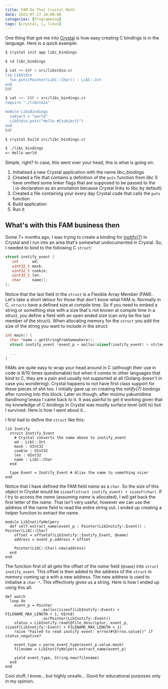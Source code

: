 ```yaml
---
title: FAM On That Crystal Meth
date: 2023-07-27 18:00:00
categories: [Programming]
tags: [crystal, c, linux]
---
```


One thing that got me into [Crystal](https://crystal-lang.org/) is how easy creating C
bindings is in the language. Here is a quick example:

```sh
$ crystal init app libc_bindings

$ cd libc_bindings

$ cat <<-EOF > src/libstdio.cr
lib LibStdio
  fun puts(Pointer(LibC::Char)) : LibC::Int
end
EOF

$ cat <<- EOF > src/libc_bindings.cr
require "./libstdio"

module LibcBindings
  subject = "world"
  LibStdio.puts("Hello #{subject}")
end
EOF

$ crystal build src/libc_bindings.cr

$ ./libc_bindings
=> Hello world
```

Simple, right? In case, this went over your head, this is what is going on:

1. Initialised a new Crystal application with the name *libc_bindings*
2. Created a file that contains a definition of the `puts` function from *libc*
(I have omitted some linker flags that are supposed to be passed to the `lib`
declaration as an annotation because Crystal links to libc by default)
3. Created a file containing your every day Crystal code that calls the `puts` function
4. Build application
5. Run it

## What's with this FAM business then

Some 7+ months ago, I was trying to create a binding for
[inotify(7)](https://www.man7.org/linux/man-pages/man7/inotify.7.html) in Crystal and
I run into an area that's somewhat undocumented in Crystal. So, I needed to bind to the
following C `struct`:

```c
struct inotify_event {
   int      wd;
   uint32_t mask;
   uint32_t cookie;
   uint32_t len;
   char     name[];
};
```

Notice that the last field in the `struct` is a Flexible Array Member (FAM). Let's take
a short detour for those that don't know what FAM is. Normally in C, `structs` have
a defined size at compile time. So if you need to embed a string or something else with
a size that's not known at compile time in a struct, you define a field with an open
ended size (can only be the last member of the struct). When allocating memory for the
`struct` you add the size of the string you want to include in the struct:

```c
int main() {
  char *name = getStringFromSomewhere();
  struct inotify_event *event_p = malloc(sizeof(inotify_event) + strlen(name) + 1); // Don't forget the \0

  ...
}
```

FAMs are quite easy to wrap your head around in C (although their use in code is 9/10
times questionable) but when it comes to other languages that bind to C, they are a pain
and usually not supported at all (Golang doesn't in case you wondering). Crystal happens
to not have first class support for these pieces of shit too. I initially gave up on
creating the *notify(7)* bindings after running into this block. Later on though, after
mizimu yakumidima itandinong'oneza I came back to it. It was painful to get it working
given that my knowledge of C bindings in Crystal was mostly surface level (still is) but
I survived. Here is how I went about it...

I first had to define the `struct` like this:

```crystal
lib Inotify
  struct Inotify_Event
    # Crystal converts the name above to inotify_event
    wd : LibC::Int
    mask : UInt32
    cookie : UInt32
    len : UInt32
    name : LibC::Char
  end

  type Event = Inotify_Event # Alias the name to something nicer
end
```

Notice that I have defined the FAM field *name* as a `char`. So the size of this object
in Crystal would be `sizeof(struct inotify_event) + sizeof(char)`. If I try to access
the *name* (assuming *name* is allocated), I will get back the first letter of the
*name*. That isn't very useful, however we can use the address of the name field to read
the entire string out. I ended up creating a helper function to extract the name.

```crystal
module LibInotifyHelpers
  def self.extract_name(event_p : Pointer(LibInotify::Event)) : Pointer(LibC::Char)
    offset = offsetof(LibInotify::Inotify_Event, @name)
    address = event_p.address + offset

    Pointer(LibC::Char).new(address)
  end
end
```

The function first of all gets the offset of the *name* field (`@name`) into
`struct inotify_event`. This offset is then added to the address of the `struct` in
memory coming up a with a new address. The new address is used to initialise a
`char *`. This effectively gives us a string. Here is how I ended up using this all:

```crystal
def watch
  loop do
    event_p = Pointer
                .malloc(sizeof(LibInotify::Event) + FILENAME_MAX_LENGTH + 1, UInt8)
                .as(Pointer(LibInotify::Event))
    status = LibInotify.read(@file_descriptor, event_p, sizeof(LibInotify::Event) + FILENAME_MAX_LENGTH + 1)
    raise "Failed to read inotify event: errno(#{Errno.value})" if status.negative?

    event_type = parse_event_type(event_p.value.mask)
    filename = LibInotifyHelpers.extract_name(event_p)

    yield event_type, String.new(filename)
  end
end
```

Cool stuff, I know... but highly unsafe... Good for educational purposes only in my
opinion.
